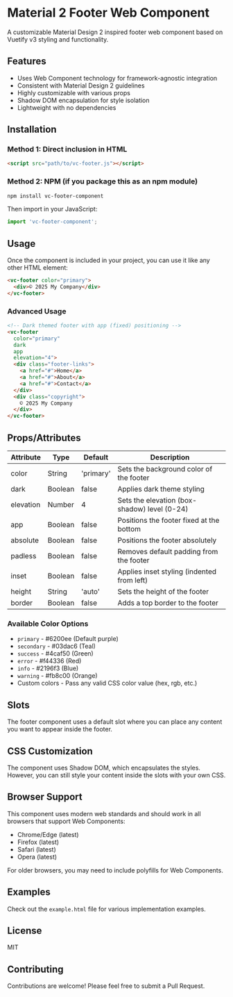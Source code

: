 # Material 2 Footer Web Component

A customizable Material Design 2 inspired footer web component based on Vuetify v3 styling and functionality.

## Features

- Uses Web Component technology for framework-agnostic integration
- Consistent with Material Design 2 guidelines
- Highly customizable with various props
- Shadow DOM encapsulation for style isolation
- Lightweight with no dependencies

## Installation

### Method 1: Direct inclusion in HTML

```html
<script src="path/to/vc-footer.js"></script>
```

### Method 2: NPM (if you package this as an npm module)

```bash
npm install vc-footer-component
```

Then import in your JavaScript:

```javascript
import 'vc-footer-component';
```

## Usage

Once the component is included in your project, you can use it like any other HTML element:

```html
<vc-footer color="primary">
  <div>© 2025 My Company</div>
</vc-footer>
```

### Advanced Usage

```html
<!-- Dark themed footer with app (fixed) positioning -->
<vc-footer 
  color="primary" 
  dark 
  app 
  elevation="4">
  <div class="footer-links">
    <a href="#">Home</a>
    <a href="#">About</a>
    <a href="#">Contact</a>
  </div>
  <div class="copyright">
    © 2025 My Company
  </div>
</vc-footer>
```

## Props/Attributes

| Attribute  | Type      | Default    | Description                                      |
|------------|-----------|------------|--------------------------------------------------|
| color      | String    | 'primary'  | Sets the background color of the footer          |
| dark       | Boolean   | false      | Applies dark theme styling                       |
| elevation  | Number    | 4          | Sets the elevation (box-shadow) level (0-24)     |
| app        | Boolean   | false      | Positions the footer fixed at the bottom         |
| absolute   | Boolean   | false      | Positions the footer absolutely                  |
| padless    | Boolean   | false      | Removes default padding from the footer          |
| inset      | Boolean   | false      | Applies inset styling (indented from left)       |
| height     | String    | 'auto'     | Sets the height of the footer                    |
| border     | Boolean   | false      | Adds a top border to the footer                  |

### Available Color Options

- `primary` - #6200ee (Default purple)
- `secondary` - #03dac6 (Teal)
- `success` - #4caf50 (Green)
- `error` - #f44336 (Red)
- `info` - #2196f3 (Blue)
- `warning` - #fb8c00 (Orange)
- Custom colors - Pass any valid CSS color value (hex, rgb, etc.)

## Slots

The footer component uses a default slot where you can place any content you want to appear inside the footer.

## CSS Customization

The component uses Shadow DOM, which encapsulates the styles. However, you can still style your content inside the slots with your own CSS.

## Browser Support

This component uses modern web standards and should work in all browsers that support Web Components:

- Chrome/Edge (latest)
- Firefox (latest)
- Safari (latest)
- Opera (latest)

For older browsers, you may need to include polyfills for Web Components.

## Examples

Check out the `example.html` file for various implementation examples.

## License

MIT

## Contributing

Contributions are welcome! Please feel free to submit a Pull Request.